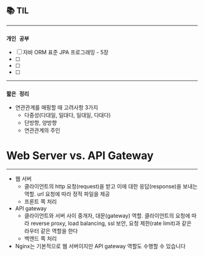 
## 📚 TIL

---

### `개인 공부`
- [ ] 자바 ORM 표준 JPA 프로그래밍 -  5장
- [ ]
- [ ]
- [ ]

---
### `짧은 정리`

- 연관관계를 매핑할 때 고려사항 3가지
  - 다중성(다대일, 일대다, 일대일, 다대다)
  - 단방향, 양방향
  - 연관관계의 주인


# Web Server vs. API Gateway

---

- 웹 서버
  - 클라이언트의 http 요청(request)을 받고 이에 대한 응답(response)을 보내는 역할. url 요청에 따라 정적 파일을 제공
  - 프론트 쪽 처리
- API gateway
  - 클라이언트와 서버 사이 중개자, 대문(gateway) 역할. 클라이언트의 요청에 따라 reverse proxy, load balancing, ssl 보안, 요청 제한(rate limit)과 같은 라우터 같은 역할을 한다
  - 백엔드 쪽 처리
- Nginx는 기본적으로 웹 서버이지만 API gateway 역할도 수행할 수 있습니다